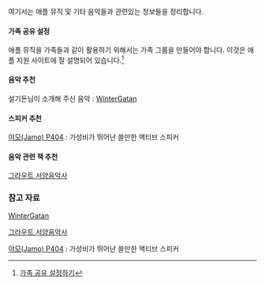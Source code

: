 여기서는 애플 뮤직 및 기타 음악들과 관련있는 정보들을 정리합니다.

#### 가족 공유 설정

애플 뮤직을 가족들과 같이 활용하기 위해서는 가족 그룹을 만들어야 합니다. 이것은 애플 지원 사이트에 잘 설명되어 있습니다.[^apple]

#### 음악 추천

설기돈님이 소개해 주신 음악 : [WinterGatan](http://www.wintergatan.net/#/music_and_video)

#### 스피커 추천

[야모(Jamo) P404](http://www.fullrange.kr/ytboard/view.php?id=webzine_review3&no=20#.V-qcvaM69o5) : 가성비가 뛰어난 쓸만한 액티브 스피커

#### 음악 관련 책 추천

[그라우트 서양음악사](https://www.google.com/search?client=safari&rls=en&q=%EA%B7%B8%EB%9D%BC%EC%9A%B0%ED%8A%B8+%EC%84%9C%EC%96%91%EC%9D%8C%EC%95%85%EC%82%AC&ie=UTF-8&oe=UTF-8)

### 참고 자료

[WinterGatan](http://www.wintergatan.net/#/music_and_video)

[그라우트 서양음악사](https://www.google.com/search?client=safari&rls=en&q=%EA%B7%B8%EB%9D%BC%EC%9A%B0%ED%8A%B8+%EC%84%9C%EC%96%91%EC%9D%8C%EC%95%85%EC%82%AC&ie=UTF-8&oe=UTF-8)

[야모(Jamo) P404](http://www.fullrange.kr/ytboard/view.php?id=webzine_review3&no=20#.V-qcvaM69o5) : 가성비가 뛰어난 쓸만한 액티브 스피커

[^apple]: [가족 공유 설정하기](https://support.apple.com/ko-kr/HT201088)

